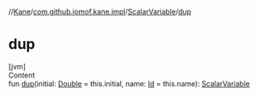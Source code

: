 //[Kane](../../index.md)/[com.github.jomof.kane.impl](../index.md)/[ScalarVariable](index.md)/[dup](dup.md)



# dup  
[jvm]  
Content  
fun [dup](dup.md)(initial: [Double](https://kotlinlang.org/api/latest/jvm/stdlib/kotlin/-double/index.html) = this.initial, name: [Id](../index.md#%5Bcom.github.jomof.kane.impl%2FId%2F%2F%2FPointingToDeclaration%2F%5D%2FClasslikes%2F-1137976118) = this.name): [ScalarVariable](index.md)  



